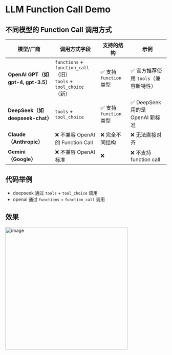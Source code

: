 # LLM Function Call Demo

## 不同模型的 Function Call 调用方式

| 模型/厂商                           | 调用方式字段                                                         | 支持的结构             | 示例                                 |
| ----------------------------------- | -------------------------------------------------------------------- | ---------------------- | ------------------------------------ |
| **OpenAI GPT（如 gpt-4, gpt-3.5）** | `functions` + `function_call`（旧）<br>`tools` + `tool_choice`（新） | ✅ 支持 `function` 类型 | ✅ 官方推荐使用 `tools`（兼容新特性） |
| **DeepSeek（如 deepseek-chat）**    | `tools` + `tool_choice`                                              | ✅ 支持 `function` 类型 | ✅ DeepSeek 用的是 OpenAI 新标准      |
| **Claude（Anthropic）**             | ❌ 不兼容 OpenAI 的 Function Call                                     | ❌ 完全不同结构         | ❌ 无法直接对齐                       |
| **Gemini（Google）**                | ❌ 不兼容 OpenAI 标准                                                 | ❌                      | ❌ 不支持 function call               |

## 代码举例

- deepseek 通过 `tools` + `tool_choice` 调用
- openai 通过 `functions` + `function_call` 调用

## 效果

<img width="382" alt="image" src="https://github.com/user-attachments/assets/57b355ea-f8e8-4e46-b0e4-9dfbb8b95a44" />
